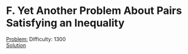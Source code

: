 # F. Yet Another Problem About Pairs Satisfying an Inequality
[Problem:](https://codeforces.com/contest/1703/problem/F) Difficulty: 1300\
[Solution](https://codeforces.com/contest/1703/submission/168940600)

